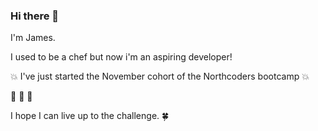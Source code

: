 ### Hi there 👋

I'm James.

I used to be a chef but now i'm an aspiring developer!

:boom: I've just started the November cohort of the Northcoders bootcamp  :boom:

  :tada: :tada: :tada:

I hope I can live up to the challenge. :four_leaf_clover:

